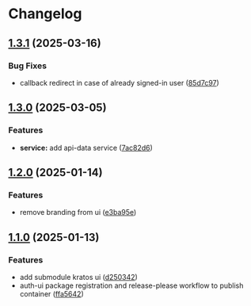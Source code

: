 # Changelog

## [1.3.1](https://github.com/szn-app/donation-app/compare/auth-ui@v1.3.0...auth-ui@v1.3.1) (2025-03-16)


### Bug Fixes

* callback redirect in case of already signed-in user ([85d7c97](https://github.com/szn-app/donation-app/commit/85d7c972181c8eada59154545364d94fbc2815b5))

## [1.3.0](https://github.com/szn-app/donation-app/compare/auth-ui@v1.2.0...auth-ui@v1.3.0) (2025-03-05)


### Features

* **service:** add api-data service ([7ac82d6](https://github.com/szn-app/donation-app/commit/7ac82d6fd94ead4fd7231ae0142b5f7c6c57f3f4))

## [1.2.0](https://github.com/szn-app/donation-app/compare/auth-ui@v1.1.0...auth-ui@v1.2.0) (2025-01-14)


### Features

* remove branding from ui ([e3ba95e](https://github.com/szn-app/donation-app/commit/e3ba95e12e68b7dcd54623547b61c71f47855268))

## [1.1.0](https://github.com/szn-app/donation-app/compare/auth-ui-v1.0.0...auth-ui@v1.1.0) (2025-01-13)


### Features

* add submodule kratos ui ([d250342](https://github.com/szn-app/donation-app/commit/d2503425b85ad0cf14bce81e5e17ec6aa6cc33c6))
* auth-ui package registration and release-please workflow to publish container ([ffa5642](https://github.com/szn-app/donation-app/commit/ffa5642950319bab93cb4ae261cda519bc07b8d4))
